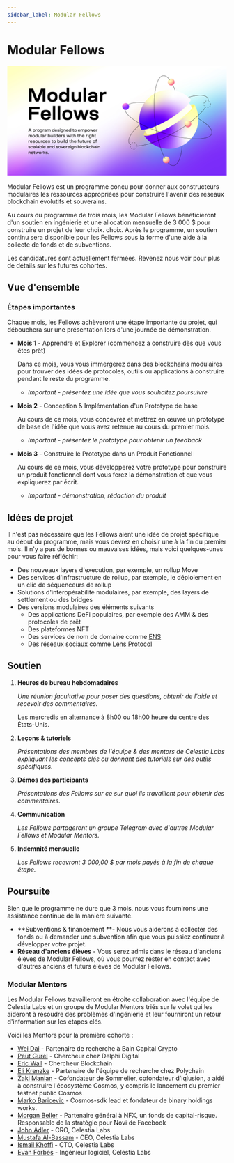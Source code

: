 ```yaml
---
sidebar_label: Modular Fellows
---
```


# Modular Fellows

![Modular Fellows](/img/modular_fellows.jpg)

Modular Fellows est un programme conçu pour donner aux constructeurs modulaires les ressources appropriées pour construire l'avenir des réseaux blockchain évolutifs et souverains.

Au cours du programme de trois mois, les Modular Fellows bénéficieront d'un soutien en ingénierie et une allocation mensuelle de 3 000 $ pour construire un projet de leur choix. choix. Après le programme, un soutien continu sera disponible pour les Fellows sous la forme d'une aide à la collecte de fonds et de subventions.

Les candidatures sont actuellement fermées. Revenez nous voir pour plus de détails sur les futures cohortes.

## Vue d'ensemble

### Étapes importantes

Chaque mois, les Fellows achèveront une étape importante du projet, qui débouchera sur une présentation lors d'une journée de démonstration.

- **Mois 1** - Apprendre et Explorer (commencez à construire dès que vous êtes prêt)

  Dans ce mois, vous vous immergerez dans des blockchains modulaires pour trouver des idées de protocoles, outils ou applications à construire pendant le reste du programme.

  - *Important - présentez une idée que vous souhaitez poursuivre*

- **Mois 2** - Conception & Implémentation d'un Prototype de base

  Au cours de ce mois, vous concevrez et mettrez en œuvre un prototype de base de l'idée que vous avez retenue au cours du premier mois.

  - *Important - présentez le prototype pour obtenir un feedback*

- **Mois 3** - Construire le Prototype dans un Produit Fonctionnel

  Au cours de ce mois, vous développerez votre prototype pour construire un produit fonctionnel dont vous ferez la démonstration et que vous expliquerez par écrit.

  - *Important - démonstration, rédaction du produit*

## Idées de projet

Il n'est pas nécessaire que les Fellows aient une idée de projet spécifique au début du programme, mais vous devrez en choisir une à la fin du premier mois. Il n'y a pas de bonnes ou mauvaises idées, mais voici quelques-unes pour vous faire réfléchir:

- Des nouveaux layers d'execution, par exemple, un rollup Move
- Des services d'infrastructure de rollup, par exemple, le déploiement en un clic de séquenceurs de rollup
- Solutions d'interopérabilité modulaires, par exemple, des layers de settlement ou des bridges
- Des versions modulaires des éléments suivants
  - Des applications DeFi populaires, par exemple des AMM & des protocoles de prêt
  - Des plateformes NFT
  - Des services de nom de domaine comme [ENS](https://etherscan.io/token/0xC18360217D8F7Ab5e7c516566761Ea12Ce7F9D72#code)
  - Des réseaux sociaux comme [Lens Protocol](https://lens.xyz/)

## Soutien

1. **Heures de bureau hebdomadaires**

    *Une réunion facultative pour poser des questions, obtenir de l'aide et recevoir des commentaires.*

    Les mercredis en alternance à 8h00 ou 18h00 heure du centre des États-Unis.

2. **Leçons & tutoriels**

    *Présentations des membres de l'équipe & des mentors de Celestia Labs expliquant les concepts clés ou donnant des tutoriels sur des outils spécifiques.*

3. **Démos des participants**

    *Présentations des Fellows sur ce sur quoi ils travaillent pour obtenir des commentaires.*

4. **Communication**

    *Les Fellows partageront un groupe Telegram avec d'autres Modular Fellows et Modular Mentors.*

5. **Indemnité mensuelle**

    *Les Fellows recevront 3 000,00 $ par mois payés à la fin de chaque étape.*

## Poursuite

Bien que le programme ne dure que 3 mois, nous vous fournirons une assistance continue de la manière suivante.

- **Subventions & financement **- Nous vous aiderons à collecter des fonds ou à demander une subvention afin que vous puissiez continuer à développer votre projet.
- **Réseau d'anciens élèves** - Vous serez admis dans le réseau d'anciens élèves de Modular Fellows, où vous pourrez rester en contact avec d'autres anciens et futurs élèves de Modular Fellows.

### Modular Mentors

Les Modular Fellows travailleront en étroite collaboration avec l'équipe de Celestia Labs et un groupe de Modular Mentors triés sur le volet qui les aideront à résoudre des problèmes d'ingénierie et leur fourniront un retour d'information sur les étapes clés.

Voici les Mentors pour la première cohorte :

- [Wei Dai](https://twitter.com/_weidai) - Partenaire de recherche à Bain Capital Crypto
- [Peut Gurel](https://twitter.com/CannnGurel) - Chercheur chez Delphi Digital
- [Eric Wall](https://twitter.com/ercwl) - Chercheur Blockchain
- [Eli Krenzke](https://twitter.com/eKRENZKE) - Partenaire de l'équipe de recherche chez Polychain
- [Zaki Manian](https://twitter.com/zmanian) - Cofondateur de Sommelier, cofondateur d'iqlusion, a aidé à construire l'écosystème Cosmos, y compris le lancement du premier testnet public Cosmos
- [Marko Baricevic](https://twitter.com/mark0baricevic) - Cosmos-sdk lead et fondateur de binary holdings works.
- [Morgan Beller](https://twitter.com/beller) - Partenaire général à NFX, un fonds de capital-risque. Responsable de la stratégie pour Novi de Facebook
- [John Adler](https://twitter.com/jadler0) - CRO, Celestia Labs
- [Mustafa Al-Bassam](https://twitter.com/musalbas) - CEO, Celestia Labs
- [Ismail Khoffi](https://twitter.com/KreuzUQuer) - CTO, Celestia Labs
- [Evan Forbes](https://twitter.com/evansforbes) - Ingénieur logiciel, Celestia Labs
